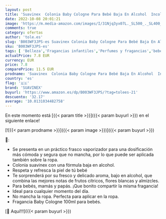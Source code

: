 ```yaml
---
layout: post
title: 'Suavinex  Colonia Baby Cologne Para Bebé Baja En Alcohol  Incolor  100 ml  Paquete de 1 '
date: 2022-10-08 20:01:21
image: 'https://m.media-amazon.com/images/I/31Njq3yx07L._SL500_._SL400_.jpg'
comments: true
category: ofertas
author: 'tole.es'
slug: 'B003WF3JPS-es Suavinex Colonia Baby Cologne Para Bebé Baja En Alcohol...'
sku: 'B003WF3JPS-es'
tags: [ 'Belleza','Fragancias infantiles','Perfumes y fragancias','bebé','suavinex','🇪🇸', ]
actualPrice: 7.8 EUR
currency: EUR
price: 7.8
comparePrice: 11.5 EUR
prodname: 'Suavinex  Colonia Baby Cologne Para Bebé Baja En Alcohol  Incolor  100 ml  Paquete de 1 '
country: 'es'
flag: '🇪🇸'
brand: 'SUAVINEX'
buyurl: 'https://www.amazon.es/dp/B003WF3JPS/?tag=tolees-21'
descuento: '32.17'
average: '10.0131034482758'
---
```


En este momento está [{{< param title >}}]({{< param buyurl >}}) en el siguiente enlace!

[![{{< param prodname >}}]({{< param image >}})]({{< param buyurl >}})

🔎:

- Se presenta en un práctico frasco vaporizador para una dosificación más cómoda y segura que no mancha, por lo que puede ser aplicada también sobre la ropa.
- Colonia suavinex con una fórmula baja en alcohol.
- Respeta y refresca la piel de tú bebé
- Te sorprenderá por su fresco y delicado aroma, bajo en alcohol, que combina las mejores notas de frutos cítricos, flores blancas y almizcles.
- Para bebés, mamás y papás. ¡Que bonito compartir la misma fragancia!
- Ideal para cualquier momento del día.
- No mancha la ropa. Perfecta para aplicar en la ropa.
- Fragancia Baby Cologne 100ml para bebés.

[🛒 Aquí!!!]({{< param buyurl >}})
